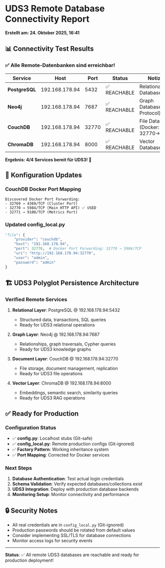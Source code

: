 # UDS3 Remote Database Connectivity Report
**Erstellt am: 24. Oktober 2025, 16:41**

## 📊 Connectivity Test Results

### ✅ **Alle Remote-Datenbanken sind erreichbar!**

| Service | Host | Port | Status | Notizen |
|---------|------|------|--------|---------|
| **PostgreSQL** | 192.168.178.94 | 5432 | ✅ REACHABLE | Relational Database |
| **Neo4j** | 192.168.178.94 | 7687 | ✅ REACHABLE | Graph Database (Bolt Protocol) |
| **CouchDB** | 192.168.178.94 | 32770 | ✅ REACHABLE | File Database (Docker: 32770→5984) |
| **ChromaDB** | 192.168.178.94 | 8000 | ✅ REACHABLE | Vector Database |

**Ergebnis: 4/4 Services bereit für UDS3! 🎉**

## 🔧 Konfiguration Updates

### CouchDB Docker Port Mapping
```
Discovered Docker Port Forwarding:
- 32769 → 4369/TCP (Cluster Port)
- 32770 → 5984/TCP (Main HTTP API) ✅ USED
- 32771 → 9100/TCP (Metrics Port)
```

### Updated config_local.py
```python
"file": {
    "provider": "couchdb", 
    "host": "192.168.178.94",
    "port": 32770,  # Docker Port Forwarding: 32770 → 5984/TCP
    "uri": "http://192.168.178.94:32770",
    "user": "admin",
    "password": "admin"
}
```

## 🏗️ UDS3 Polyglot Persistence Architecture

### Verified Remote Services
1. **Relational Layer**: PostgreSQL @ 192.168.178.94:5432
   - Structured data, transactions, SQL queries
   - Ready for UDS3 relational operations

2. **Graph Layer**: Neo4j @ 192.168.178.94:7687  
   - Relationships, graph traversals, Cypher queries
   - Ready for UDS3 knowledge graphs

3. **Document Layer**: CouchDB @ 192.168.178.94:32770
   - File storage, document management, replication
   - Ready for UDS3 file operations

4. **Vector Layer**: ChromaDB @ 192.168.178.94:8000
   - Embeddings, semantic search, similarity queries
   - Ready for UDS3 RAG operations

## ✅ Ready for Production

### Configuration Status
- ✅ **config.py**: Localhost stubs (Git-safe)
- ✅ **config_local.py**: Remote production configs (Git-ignored)
- ✅ **Factory Pattern**: Working inheritance system
- ✅ **Port Mapping**: Corrected for Docker services

### Next Steps
1. **Database Authentication**: Test actual login credentials
2. **Schema Validation**: Verify expected databases/collections exist
3. **UDS3 Integration**: Deploy with production database backends
4. **Monitoring Setup**: Monitor connectivity and performance

## 🔒 Security Notes
- All real credentials are in `config_local.py` (Git-ignored)
- Production passwords should be rotated from default values
- Consider implementing SSL/TLS for database connections
- Monitor access logs for security events

---
**Status**: ✅ All remote UDS3 databases are reachable and ready for production deployment!